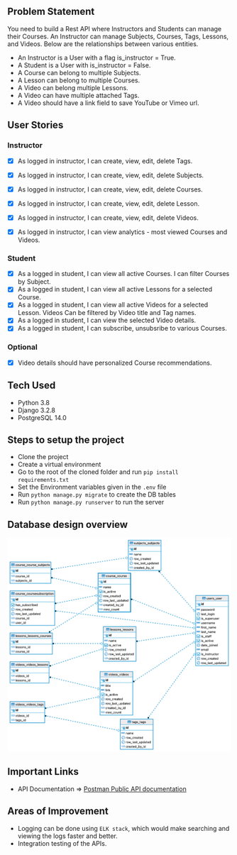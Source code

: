 ## Problem Statement
You need to build a Rest API where Instructors and Students can manage their Courses. An Instructor can manage Subjects, Courses, Tags, Lessons, and Videos. Below are the relationships between various entities.

- An Instructor is a User with a flag is_instructor = True.
- A Student is a User with is_instructor = False.
- A Course can belong to multiple Subjects.
- A Lesson can belong to multiple Courses.
- A Video can belong multiple Lessons.
- A Video can have multiple attached Tags.
-   A Video should have a link field to save YouTube or Vimeo url.

## User Stories
### Instructor

- [x] As logged in instructor, I can create, view, edit, delete Tags.

- [x] As logged in instructor, I can create, view, edit, delete Subjects.

- [x] As logged in instructor, I can create, view, edit, delete Courses.

- [x] As logged in instructor, I can create, view, edit, delete Lesson.

- [x] As logged in instructor, I can create, view, edit, delete Videos.

- [x] As logged in instructor, I can view analytics - most viewed Courses and Videos.


### Student

- [x] As a logged in student, I can view all active Courses. I can filter Courses by Subject.
- [x] As a logged in student, I can view all active Lessons for a selected Course.
- [x] As a logged in student, I can view all active Videos for a selected Lesson. Videos Can be filtered by Video title and Tag names.
- [x] As a logged in student, I can view the selected Video details.
- [x] As a logged in student, I can subscribe, unsubsribe to various Courses.

### Optional
- [x] Video details should have personalized Course recommendations.

## Tech Used
- Python 3.8
- Django 3.2.8
- PostgreSQL 14.0

## Steps to setup the project
- Clone the project
- Create a virtual environment 
- Go to the root of the cloned folder and run `pip install requirements.txt`
- Set the Environment variables given in the `.env` file
- Run `python manage.py migrate` to create the DB tables
- Run `python manage.py runserver` to run the server 

## Database design overview
![Database design](db-diagram.png)


## Important Links
- API Documentation => [Postman Public API documentation](https://documenter.getpostman.com/view/18172346/UVByLB82)

## Areas of Improvement
- Logging can be done using `ELK stack`, which would make searching and viewing the logs faster and better.
- Integration testing of the APIs.